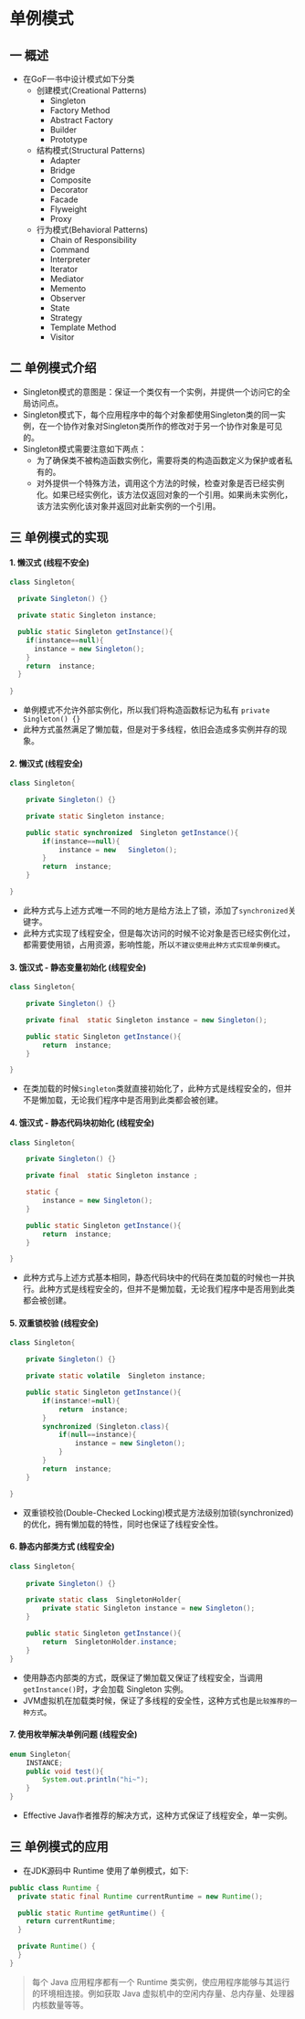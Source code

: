 # 单例模式
## 一 概述
- 在GoF一书中设计模式如下分类
  - 创建模式(Creational Patterns)
    - Singleton
    - Factory Method
    - Abstract Factory
    - Builder
    - Prototype
  - 结构模式(Structural Patterns) 
    - Adapter
    - Bridge
    - Composite
    - Decorator
    - Facade
    - Flyweight
    - Proxy
  - 行为模式(Behavioral Patterns)
    - Chain of Responsibility
    - Command
    - Interpreter
    - Iterator
    - Mediator
    - Memento
    - Observer
    - State
    - Strategy
    - Template Method
    - Visitor
## 二 单例模式介绍
- Singleton模式的意图是：保证一个类仅有一个实例，并提供一个访问它的全局访问点。
- Singleton模式下，每个应用程序中的每个对象都使用Singleton类的同一实例，在一个协作对象对Singleton类所作的修改对于另一个协作对象是可见的。
- Singleton模式需要注意如下两点：
  - 为了确保类不被构造函数实例化，需要将类的构造函数定义为保护或者私有的。
  - 对外提供一个特殊方法，调用这个方法的时候，检查对象是否已经实例化。如果已经实例化，该方法仅返回对象的一个引用。如果尚未实例化，该方法实例化该对象并返回对此新实例的一个引用。
## 三 单例模式的实现
#### 1. 懒汉式 (线程不安全)
```java
class Singleton{

  private Singleton() {}

  private static Singleton instance;

  public static Singleton getInstance(){
    if(instance==null){
      instance = new Singleton();
    }
    return  instance;
  }
  
}
```
- 单例模式不允许外部实例化，所以我们将构造函数标记为私有 `private Singleton() {}`
- 此种方式虽然满足了懒加载，但是对于多线程，依旧会造成多实例并存的现象。
#### 2. 懒汉式 (线程安全)
```java
class Singleton{

    private Singleton() {}

    private static Singleton instance;

    public static synchronized  Singleton getInstance(){
        if(instance==null){
            instance = new   Singleton();
        }
        return  instance;
    }

}
```
- 此种方式与上述方式唯一不同的地方是给方法上了锁，添加了`synchronized`关键字。
- 此种方式实现了线程安全，但是每次访问的时候不论对象是否已经实例化过，都需要使用锁，占用资源，影响性能，所以`不建议使用此种方式实现单例模式`。
#### 3. 饿汉式 - 静态变量初始化 (线程安全)
```java
class Singleton{

    private Singleton() {}

    private final  static Singleton instance = new Singleton();

    public static Singleton getInstance(){
        return  instance;
    }

}
```
- 在类加载的时候`Singleton`类就直接初始化了，此种方式是线程安全的，但并不是懒加载，无论我们程序中是否用到此类都会被创建。
#### 4. 饿汉式 - 静态代码块初始化 (线程安全)
```java
class Singleton{

    private Singleton() {}

    private final  static Singleton instance ;

    static {
        instance = new Singleton();
    }

    public static Singleton getInstance(){
        return  instance;
    }

}
```
- 此种方式与上述方式基本相同，静态代码块中的代码在类加载的时候也一并执行。此种方式是线程安全的，但并不是懒加载，无论我们程序中是否用到此类都会被创建。
#### 5. 双重锁校验 (线程安全)
```java
class Singleton{

    private Singleton() {}

    private static volatile  Singleton instance;

    public static Singleton getInstance(){
        if(instance!=null){
            return  instance;
        }
        synchronized (Singleton.class){
            if(null==instance){
                instance = new Singleton();
            }
        }
        return  instance;
    }

}
```
- 双重锁校验(Double-Checked Locking)模式是方法级别加锁(synchronized)的优化，拥有懒加载的特性，同时也保证了线程安全性。
#### 6. 静态内部类方式 (线程安全)
```java
class Singleton{
    
    private Singleton() {}

    private static class  SingletonHolder{
        private static Singleton instance = new Singleton();
    }

    public static Singleton getInstance(){
        return  SingletonHolder.instance;
    }
}
```
- 使用静态内部类的方式，既保证了懒加载又保证了线程安全，当调用`getInstance()`时，才会加载 Singleton 实例。
- JVM虚拟机在加载类时候，保证了多线程的安全性，这种方式也是`比较推荐的一种方式`。
#### 7. 使用枚举解决单例问题 (线程安全)
```java
enum Singleton{
    INSTANCE;
    public void test(){
        System.out.println("hi~");
    }
}
```
- Effective Java作者推荐的解决方式，这种方式保证了线程安全，单一实例。
## 三 单例模式的应用
- 在JDK源码中 Runtime 使用了单例模式，如下:
```java
public class Runtime {
  private static final Runtime currentRuntime = new Runtime();

  public static Runtime getRuntime() {
    return currentRuntime;
  }

  private Runtime() {
  }
}
```
> 每个 Java 应用程序都有一个 Runtime 类实例，使应用程序能够与其运行的环境相连接。例如获取 Java 虚拟机中的空闲内存量、总内存量、处理器内核数量等等。
